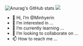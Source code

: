 ![Anurag's GitHub stats](https://github-readme-stats.vercel.app/api?username=Minhyerin&show_icons=true&theme=radical)
<img src="https://img.shields.io/badge/Python-3766AB?style=flat-square&logo=Python&logoColor=white"/>
-  👋 Hi, I’m @Minhyerin
- 👀 I’m interested in ...
- 🌱 I’m currently learning ...
- 💞️ I’m looking to collaborate on ...
- 📫 How to reach me ...

<!---
Minhyerin/Minhyerin is a ✨ special ✨ repository because its `README.md` (this file) appears on your GitHub profile.
You can click the Preview link to take a look at your changes.
--->
